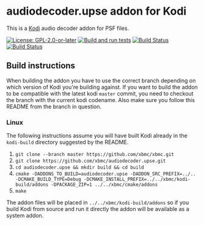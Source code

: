 # audiodecoder.upse addon for Kodi

This is a [Kodi](https://kodi.tv) audio decoder addon for PSF files.

[![License: GPL-2.0-or-later](https://img.shields.io/badge/License-GPL%20v2+-blue.svg)](LICENSE.md)
[![Build and run tests](https://github.com/xbmc/audiodecoder.upse/actions/workflows/build.yml/badge.svg?branch=Matrix)](https://github.com/xbmc/audiodecoder.upse/actions/workflows/build.yml)
[![Build Status](https://dev.azure.com/teamkodi/binary-addons/_apis/build/status/xbmc.audiodecoder.upse?branchName=Matrix)](https://dev.azure.com/teamkodi/binary-addons/_build/latest?definitionId=17&branchName=Matrix)
[![Build Status](https://jenkins.kodi.tv/view/Addons/job/xbmc/job/audiodecoder.upse/job/Matrix/badge/icon)](https://jenkins.kodi.tv/blue/organizations/jenkins/xbmc%2Faudiodecoder.upse/branches/)
<!--- [![Build Status](https://ci.appveyor.com/api/projects/status/github/xbmc/audiodecoder.upse?branch=Matrix&svg=true)](https://ci.appveyor.com/project/xbmc/audiodecoder-upse?branch=Matrix) -->

## Build instructions

When building the addon you have to use the correct branch depending on which version of Kodi you're building against. 
If you want to build the addon to be compatible with the latest kodi `master` commit, you need to checkout the branch with the current kodi codename.
Also make sure you follow this README from the branch in question.

### Linux

The following instructions assume you will have built Kodi already in the `kodi-build` directory 
suggested by the README.

1. `git clone --branch master https://github.com/xbmc/xbmc.git`
2. `git clone https://github.com/xbmc/audiodecoder.upse.git`
3. `cd audiodecoder.upse && mkdir build && cd build`
4. `cmake -DADDONS_TO_BUILD=audiodecoder.upse -DADDON_SRC_PREFIX=../.. -DCMAKE_BUILD_TYPE=Debug -DCMAKE_INSTALL_PREFIX=../../xbmc/kodi-build/addons -DPACKAGE_ZIP=1 ../../xbmc/cmake/addons`
5. `make`

The addon files will be placed in `../../xbmc/kodi-build/addons` so if you build Kodi from source and run it directly 
the addon will be available as a system addon.
